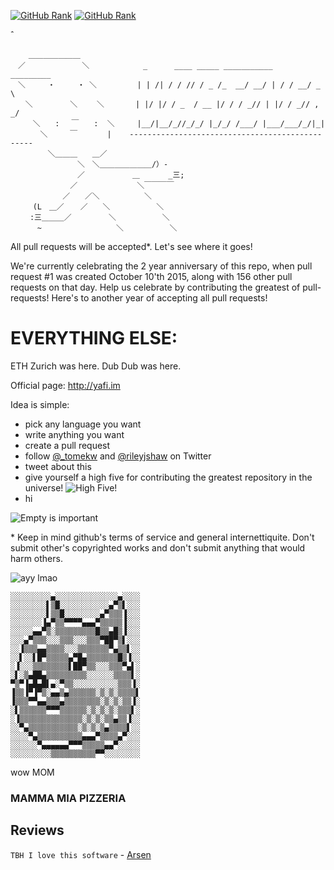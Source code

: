 [![GitHub Rank](https://reporank.com/tomekw/whatever)](https://reporank.com)
[![GitHub Rank](https://reporank.com/twbs/bootstrap)](https://reporank.com)

ˆ
```
    ＿＿＿＿＿＿＿　
　／　　 　　　　　＼            _      ____ _____ ___________   _________
　＼　　　・　　　・ ＼         | | /| / / // / _ /_  __/ __/ | / / __/ _ \
　　＼　　　　　＼　　 ＼       | |/ |/ / _  / __ |/ / / _// | |/ / _// , _/
　　　＼　　:　 ￣　　:  ＼     |__/|__/_//_/_/ |_/_/ /___/ |___/___/_/|_|
　　　　＼　　　￣　　　　|    ------------------------------------------------
　　　　　＼＿＿＿　　＿／
　　　　　　　　　＼　＼＿＿＿＿＿＿＿/）-
　　　　　　　　　／　　　　    ＿  　　 _三;
　　　　　　　　／　　　　　　　　＼￣￣￣￣
　　　　　　　／　　／＼　　　　　　＼
　　　(L　＿／　  ／　　＼　　　　　  ＼
　　 :三＿＿＿／　　　　　＼　　　　　  ＼
　　　 ~　　　　　　　　　　＼　　　　　  ＼

```
All pull requests will be accepted*. Let's see where it goes!

We're currently celebrating the 2 year anniversary of this repo, when pull request #1 was created October 10'th 2015, along with 156 other pull requests on that day.  Help us celebrate by contributing the greatest of pull-requests!  Here's to another year of accepting all pull requests!

# EVERYTHING ELSE:

ETH Zurich was here.
Dub Dub was here.

Official page: http://yafi.im

Idea is simple:

* pick any language you want
* write anything you want
* create a pull request
* follow [@_tomekw](https://twitter.com/_tomekw) and [@rileyjshaw](https://twitter.com/rileyjshaw) on Twitter
* tweet about this
* give yourself a high five for contributing the greatest repository in the universe! ![High Five!](http://i.giphy.com/C4lSxWjqSJLfG.gif)
* hi

![Empty is important](https://camo.githubusercontent.com/145dc0338a7caa0e7c20407ab0d5379b6100cea0/687474703a2f2f7777772e6b6a636c75622e636f6d2f55706c6f616446696c652f6578635f626f6172645f36362f323031332f30332f31342f372831292832292e6a7067)

\* Keep in mind github's terms of service and general internettiquite. Don't submit other's copyrighted works and don't submit anything that would harm others.

![ayy lmao](http://i.imgur.com/VbpFPxD.gif)

    ░░░░░░░░░▄░░░░░░░░░░░░░░▄░░░░
    ░░░░░░░░▌▒█░░░░░░░░░░░▄▀▒▌░░░
    ░░░░░░░░▌▒▒█░░░░░░░░▄▀▒▒▒▐░░░
    ░░░░░░░▐▄▀▒▒▀▀▀▀▄▄▄▀▒▒▒▒▒▐░░░
    ░░░░░▄▄▀▒░▒▒▒▒▒▒▒▒▒█▒▒▄█▒▐░░░
    ░░░▄▀▒▒▒░░░▒▒▒░░░▒▒▒▀██▀▒▌░░░
    ░░▐▒▒▒▄▄▒▒▒▒░░░▒▒▒▒▒▒▒▀▄▒▒▌░░
    ░░▌░░▌█▀▒▒▒▒▒▄▀█▄▒▒▒▒▒▒▒█▒▐░░
    ░▐░░░▒▒▒▒▒▒▒▒▌██▀▒▒░░░▒▒▒▀▄▌░
    ░▌░▒▄██▄▒▒▒▒▒▒▒▒▒░░░░░░▒▒▒▒▌░
    ▀▒▀▐▄█▄█▌▄░▀▒▒░░░░░░░░░░▒▒▒▐░
    ▐▒▒▐▀▐▀▒░▄▄▒▄▒▒▒▒▒▒░▒░▒░▒▒▒▒▌
    ▐▒▒▒▀▀▄▄▒▒▒▄▒▒▒▒▒▒▒▒░▒░▒░▒▒▐░
    ░▌▒▒▒▒▒▒▀▀▀▒▒▒▒▒▒░▒░▒░▒░▒▒▒▌░
    ░▐▒▒▒▒▒▒▒▒▒▒▒▒▒▒░▒░▒░▒▒▄▒▒▐░░
    ░░▀▄▒▒▒▒▒▒▒▒▒▒▒░▒░▒░▒▄▒▒▒▒▌░░
    ░░░░▀▄▒▒▒▒▒▒▒▒▒▒▄▄▄▀▒▒▒▒▄▀░░░
    ░░░░░░▀▄▄▄▄▄▄▀▀▀▒▒▒▒▒▄▄▀░░░░░
    ░░░░░░░░░▒▒▒▒▒▒▒▒▒▒▀▀░░░░░░░░

wow
MOM

### MAMMA MIA PIZZERIA

## Reviews
`TBH I love this software` - [Arsen](https://github.com/ArsenArsen)
